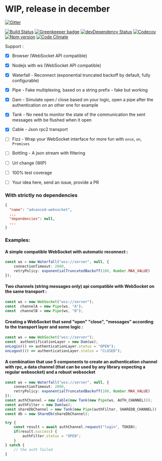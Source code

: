 # WIP, release in december

[![Gitter](https://img.shields.io/gitter/room/advanced-websocket/Lobby.svg?style=flat-square)](https://gitter.im/advanced-websocket/Lobby)

[![Build Status](https://img.shields.io/travis/dcharbonnier/advanced-websocket/master.svg?style=flat-square)](https://travis-ci.org/dcharbonnier/advanced-websocket)
[![Greenkeeper badge](https://badges.greenkeeper.io/dcharbonnier/advanced-websocket.svg)](https://greenkeeper.io/)
[![devDependency Status](https://img.shields.io/david/dev/dcharbonnier/advanced-websocket.svg?style=flat-square)](https://david-dm.org/dcharbonnier/advanced-websocket#info=devDependencies)
[![Codecov](https://img.shields.io/codecov/c/github/dcharbonnier/advanced-websocket/develop.svg?style=flat-square)](https://codecov.io/gh/dcharbonnier/advanced-websocket)
[![Npm version](https://img.shields.io/npm/v/advanced-websocket.svg?style=flat-square)](https://www.npmjs.com/package/advanced-websocket)
[![Code Climate](https://img.shields.io/codeclimate/maintainability/dcharbonnier/advanced-websocket.svg?style=flat-square)](https://codeclimate.com/github/dcharbonnier/advanced-websocket/)

Support :

- [x] Browser (WebSocket API compatible)
- [x] Nodejs with ws (WebSocket API compatible)

- [x] Waterfall - Reconnect (exponential truncated backoff by default, fully configurable)
- [x] Pipe - Fake multiplexing, based on a string prefix - fake but working
- [x] Dam - Simulate open / close based on your logic, open a pipe after the authentication on an other one for example 
- [x] Tank - No need to monitor the state of the communication the sent messages with be flushed when it open
- [x] Cable - Json rpc2 transport
- [ ] Fizz - Wrap your WebSocket interface for more fun with `once`, `on`, `Promises`
- [ ] Bottling - A json stream with filtering 
- [ ] Url change (WIP)
- [ ] 100% test coverage
- [ ] Your idea here, send an issue, provide a PR 

### With strictly no dependencies

```json
{
  "name": "advanced-websocket",
  ...
  "dependencies": null,
  ...
}
```

### Examples:
#### A simple compatible WebSocket with automatic reconnect :

```typescript
const ws = new Waterfall("wss://server", null, {
    connectionTimeout: 2000,
    retryPolicy: exponentialTruncatedBackoff(100, Number.MAX_VALUE)
});
```

#### Two channels (string messages only) api compatible with WebSocket on the same transport :

```typescript
const ws = new WebSocket("wss://server");
const  channelA = new Pipe(ws, "A");
const  channelB = new Pipe(ws, "B");
```

#### Creating a WebSocket that send "open" "close", "messages" according to the transport layer and some logic :

```typescript
const ws = new WebSocket("wss://server");
const  authentificationLayer = new Dam(ws);
onLogin(() => authenticationLayer.status = "OPEN");
onLogout(() => authenticationLayer.status = "CLOSED");
```

#### A combination that use 5 components to create an authentication channel with rpc, a data channel (that can be used by any library expecting a regular websocket) and a robust websocket

```typescript
const ws = new Waterfall("wss://server", null, {
    connectionTimeout: 2000,
    retryPolicy: exponentialTruncatedBackoff(100, Number.MAX_VALUE)
});
const authChannel = new Cable(new Tank(new Pipe(ws, AUTH_CHANNEL)));
const authFilter = new Dam(ws);
const shareDbChannel = new Tank(new Pipe(authFilter, SHAREDB_CHANNEL));
const db = new ShareDb(shareDbChannel);

try {
    const result = await authChannel.request("login", TOKEN);
    if(result.success) {
        authFilter.status = "OPEN";
    }
} catch {
    // the auth failed
}

```
 

